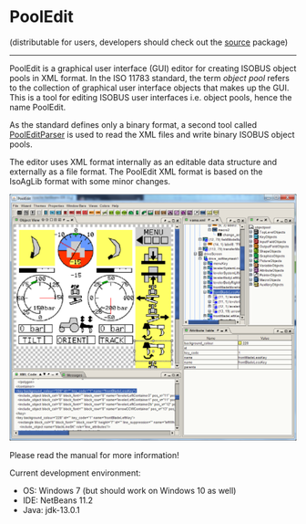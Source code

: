 # PoolEdit 

(distributable for users, developers should check out the
[source](https://github.com/moehman/PoolEditSrc) package)

---

PoolEdit is a graphical user interface (GUI) editor for creating
ISOBUS object pools in XML format. In the ISO 11783 standard, the term
_object pool_ refers to the collection of graphical user interface
objects that makes up the GUI. This is a tool for editing ISOBUS user
interfaces i.e. object pools, hence the name PoolEdit.

As the standard defines only a binary format, a second tool called
[PoolEditParser](https://github.com/moehman/PoolEditParser) is used to
read the XML files and write binary ISOBUS object pools.

The editor uses XML format internally as an editable data structure
and externally as a file format. The PoolEdit XML format is based on
the IsoAgLib format with some minor changes.

![Screenshot](screenshot.png)

Please read the manual for more information!

Current development environment:
* OS: Windows 7 (but should work on Windows 10 as well)
* IDE: NetBeans 11.2
* Java: jdk-13.0.1
